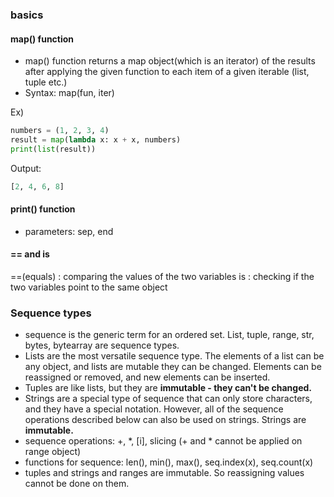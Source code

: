 ### basics
#### map() function
- map() function returns a map object(which is an iterator) of the results after applying the given function to each item of a given iterable (list, tuple etc.)
- Syntax: map(fun, iter)
  
Ex)
```python
numbers = (1, 2, 3, 4) 
result = map(lambda x: x + x, numbers) 
print(list(result))
```
Output:
```python
[2, 4, 6, 8]
```

#### print() function
- parameters: sep, end 

#### == and is
==(equals) : comparing the values of the two variables 
is : checking if the two variables point to the same object

### Sequence types
- sequence is the generic term for an ordered set. List, tuple, range, str, bytes, bytearray are sequence types.
- Lists are the most versatile sequence type. The elements of a list can be any object, and lists are mutable they can be changed. Elements can be reassigned or removed, and new elements can be inserted.
- Tuples are like lists, but they are **immutable - they can't be changed.**
- Strings are a special type of sequence that can only store characters, and they have a special notation. However, all of the sequence operations described below can also be used on strings. Strings are **immutable.**
- sequence operations: +, \*, [i], slicing (+ and \* cannot be applied on range object)
- functions for sequence: len(), min(), max(), seq.index(x), seq.count(x)
- tuples and strings and ranges are immutable. So reassigning values cannot be done on them.
